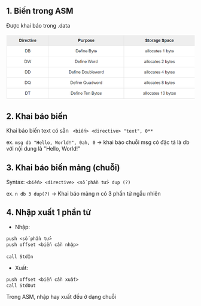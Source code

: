 
<h2>1. Biến trong ASM</h2>
Được khai báo trong .data

![[Pasted image 20220810094527.png]](https://github.com/LanPhuong07/ASM-for-baby/blob/main/pic/Pasted%20image%2020220810094527.png)


<h2>2. Khai báo biến</h2> 

Khai báo biến text có sẵn ```
<biến> <directive> "text", 0**```

ex. ```msg db "Hello, World!", 0ah, 0```
-> khai báo chuỗi msg có đặc tả là db với nội dung là "Hello, World!"


<h2>3. Khai báo biến mảng (chuỗi)</h2>

Syntax: ``<biến> <directive> <số phần tử> dup (?)``

ex. ``n db 3 dup(?)``
-> Khai báo mảng n có 3 phần tử ngẫu nhiên


<h2>4. Nhập xuất 1 phần tử</h2> 

- Nhập:
 
```push
push <số phần tử> 
push offset <biến cần nhập>

call StdIn
```

- Xuất: 
```push
push offset <biến cần xuất>
call StdOut
```
Trong ASM, nhập hay xuất đều ở dạng chuỗi